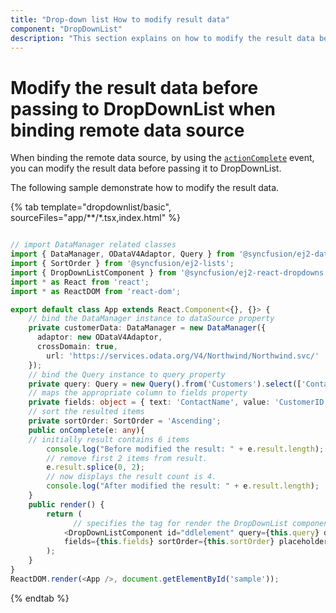 ```yaml
---
title: "Drop-down list How to modify result data"
component: "DropDownList"
description: "This section explains on how to modify the result data before binding to the Syncfusion React drop-down list component."
---
```


# Modify the result data before passing to DropDownList when binding remote data source

When binding the remote data source, by using the [`actionComplete`](../../api/drop-down-list/#actioncomplete) event,
you can modify the result data before passing it to DropDownList.

The following sample demonstrate how to modify the result data.

{% tab template="dropdownlist/basic", sourceFiles="app/**/*.tsx,index.html" %}

```typescript

// import DataManager related classes
import { DataManager, ODataV4Adaptor, Query } from '@syncfusion/ej2-data';
import { SortOrder } from '@syncfusion/ej2-lists';
import { DropDownListComponent } from '@syncfusion/ej2-react-dropdowns';
import * as React from 'react';
import * as ReactDOM from 'react-dom';

export default class App extends React.Component<{}, {}> {
    // bind the DataManager instance to dataSource property
    private customerData: DataManager = new DataManager({
      adaptor: new ODataV4Adaptor,
      crossDomain: true,
        url: 'https://services.odata.org/V4/Northwind/Northwind.svc/'
    });
    // bind the Query instance to query property
    private query: Query = new Query().from('Customers').select(['ContactName', 'CustomerID']).take(6);
    // maps the appropriate column to fields property
    private fields: object = { text: 'ContactName', value: 'CustomerID' };
    // sort the resulted items
    private sortOrder: SortOrder = 'Ascending';
    public onComplete(e: any){
    // initially result contains 6 items
        console.log("Before modified the result: " + e.result.length);
        // remove first 2 items from result.
        e.result.splice(0, 2);
        // now displays the result count is 4.
        console.log("After modified the result: " + e.result.length);
    }
    public render() {
        return (
              // specifies the tag for render the DropDownList component
            <DropDownListComponent id="ddlelement" query={this.query} dataSource={this.customerData}
            fields={this.fields} sortOrder={this.sortOrder} placeholder="Select a customer" actionComplete={this.onComplete} />
        );
    }
}
ReactDOM.render(<App />, document.getElementById('sample'));
```

{% endtab %}